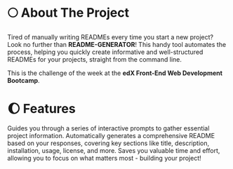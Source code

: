 # :full_moon: About The Project

Tired of manually writing READMEs every time you start a new project? Look no further than **README-GENERATOR**!
This handy tool automates the process, helping you quickly create informative and well-structured READMEs for your projects, straight from the command line.

This is the challenge of the week at the **edX Front-End Web Development Bootcamp**.

# :waxing_gibbous_moon: Features

Guides you through a series of interactive prompts to gather essential project information.
Automatically generates a comprehensive README based on your responses, covering key sections like title, description, installation, usage, license, and more.
Saves you valuable time and effort, allowing you to focus on what matters most - building your project!

